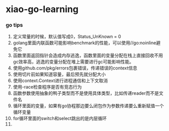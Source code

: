 # xiao-go-learning
### go tips

1. 定义常量的时候，默认值写成0，Status_UnKnown = 0
1. golang里面内联函数可能影响benchmark的性能，可以使用//go:noinline避免它
1. 函数里面返回指针会造成内存逃逸，函数里面的变量分配在栈上直接回收不用gc效率高，逃逸的变量分配在堆上需要进行gc可能影响性能。
1. 使用github.com/pkg/errors包裹错误，传递错误的context信息
1. 使用切片前如果知道容量，最后预先就分配大小
1. 使用context.Context进行进程通信和上下文取消
1. 使用-race检查程序是否有竞态行为
1. 函数参数使用抽象的鸭子类型而不是使用具体类型，比如传递reader而不是文件名
1. 循环里面的变量，如果有go协程那边要么闭包作为参数传递要么重新赋值一个循环变量
1. for循环里面的switch和select跳出的是内层循环
1. 
